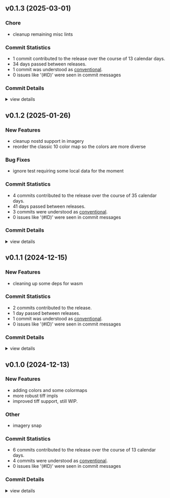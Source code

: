 

## v0.1.3 (2025-03-01)

### Chore

 - <csr-id-e77e9a5d2460581f0f4140a350ca5fe0b283cc05/> cleanup remaining misc lints

### Commit Statistics

<csr-read-only-do-not-edit/>

 - 1 commit contributed to the release over the course of 13 calendar days.
 - 34 days passed between releases.
 - 1 commit was understood as [conventional](https://www.conventionalcommits.org).
 - 0 issues like '(#ID)' were seen in commit messages

### Commit Details

<csr-read-only-do-not-edit/>

<details><summary>view details</summary>

 * **Uncategorized**
    - Cleanup remaining misc lints ([`e77e9a5`](https://github.com/spmadden/irox/commit/e77e9a5d2460581f0f4140a350ca5fe0b283cc05))
</details>

## v0.1.2 (2025-01-26)

### New Features

 - <csr-id-d1cf63488838f82f9c64755256fb75ca27851801/> cleanup nostd support in imagery
 - <csr-id-3faf80368fcaaa9f4151b03b8f6c971adc7d69e6/> reorder the classic 10 color map so the colors are more diverse

### Bug Fixes

 - <csr-id-d14960aea6509ae8ffbf4218a7b761f05b20d2f6/> ignore test requiring some local data for the moment

### Commit Statistics

<csr-read-only-do-not-edit/>

 - 4 commits contributed to the release over the course of 35 calendar days.
 - 41 days passed between releases.
 - 3 commits were understood as [conventional](https://www.conventionalcommits.org).
 - 0 issues like '(#ID)' were seen in commit messages

### Commit Details

<csr-read-only-do-not-edit/>

<details><summary>view details</summary>

 * **Uncategorized**
    - Release irox-imagery v0.1.2 ([`e9e4201`](https://github.com/spmadden/irox/commit/e9e420196950a89558180faf34146e9f9670fc87))
    - Cleanup nostd support in imagery ([`d1cf634`](https://github.com/spmadden/irox/commit/d1cf63488838f82f9c64755256fb75ca27851801))
    - Reorder the classic 10 color map so the colors are more diverse ([`3faf803`](https://github.com/spmadden/irox/commit/3faf80368fcaaa9f4151b03b8f6c971adc7d69e6))
    - Ignore test requiring some local data for the moment ([`d14960a`](https://github.com/spmadden/irox/commit/d14960aea6509ae8ffbf4218a7b761f05b20d2f6))
</details>

## v0.1.1 (2024-12-15)

### New Features

 - <csr-id-f2302e18dd620eba54e66732e402acca14523afb/> cleaning up some deps for wasm

### Commit Statistics

<csr-read-only-do-not-edit/>

 - 2 commits contributed to the release.
 - 1 day passed between releases.
 - 1 commit was understood as [conventional](https://www.conventionalcommits.org).
 - 0 issues like '(#ID)' were seen in commit messages

### Commit Details

<csr-read-only-do-not-edit/>

<details><summary>view details</summary>

 * **Uncategorized**
    - Release irox-imagery v0.1.1 ([`4c3e865`](https://github.com/spmadden/irox/commit/4c3e865bf619a292633579022f4cafee4334f8d9))
    - Cleaning up some deps for wasm ([`f2302e1`](https://github.com/spmadden/irox/commit/f2302e18dd620eba54e66732e402acca14523afb))
</details>

## v0.1.0 (2024-12-13)

<csr-id-80dc3eb3869ca82d62e63358f04836babdba4584/>

### New Features

 - <csr-id-79981651b3d355c012a7b4ea088960637562c3f1/> adding colors and some colormaps
 - <csr-id-a2309e710d677b8dd2d0626506e5b639456f60c1/> more robust tiff impls
 - <csr-id-5dbff7ad9ba8cf56d18413d0cbf23370e1a21b88/> improved tiff support, still WIP.

### Other

 - <csr-id-80dc3eb3869ca82d62e63358f04836babdba4584/> imagery snap

### Commit Statistics

<csr-read-only-do-not-edit/>

 - 6 commits contributed to the release over the course of 13 calendar days.
 - 4 commits were understood as [conventional](https://www.conventionalcommits.org).
 - 0 issues like '(#ID)' were seen in commit messages

### Commit Details

<csr-read-only-do-not-edit/>

<details><summary>view details</summary>

 * **Uncategorized**
    - Release irox-imagery v0.1.0 ([`0df3c7c`](https://github.com/spmadden/irox/commit/0df3c7c303a6b7dc609eac986060fec33824021f))
    - Release irox-bits v0.3.0 ([`32e7b8d`](https://github.com/spmadden/irox/commit/32e7b8dbcb854c7eaebe3473145cbe2a4ad35ac0))
    - Adding colors and some colormaps ([`7998165`](https://github.com/spmadden/irox/commit/79981651b3d355c012a7b4ea088960637562c3f1))
    - More robust tiff impls ([`a2309e7`](https://github.com/spmadden/irox/commit/a2309e710d677b8dd2d0626506e5b639456f60c1))
    - Improved tiff support, still WIP. ([`5dbff7a`](https://github.com/spmadden/irox/commit/5dbff7ad9ba8cf56d18413d0cbf23370e1a21b88))
    - Imagery snap ([`80dc3eb`](https://github.com/spmadden/irox/commit/80dc3eb3869ca82d62e63358f04836babdba4584))
</details>


